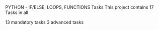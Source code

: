PYTHON - IF/ELSE, LOOPS, FUNCTIONS
Tasks
This project contains 17 Tasks in all

13 mandatory tasks
3 advanced tasks
